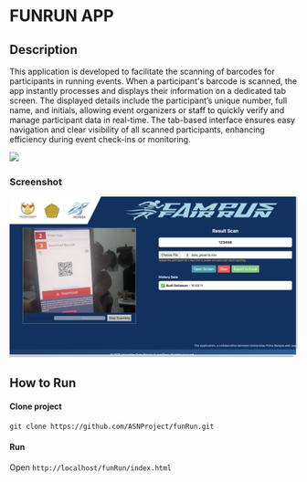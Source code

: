 <!--
 Copyright 2025 ariefsetyonugroho
 
 Licensed under the Apache License, Version 2.0 (the "License");
 you may not use this file except in compliance with the License.
 You may obtain a copy of the License at
 
     https://www.apache.org/licenses/LICENSE-2.0
 
 Unless required by applicable law or agreed to in writing, software
 distributed under the License is distributed on an "AS IS" BASIS,
 WITHOUT WARRANTIES OR CONDITIONS OF ANY KIND, either express or implied.
 See the License for the specific language governing permissions and
 limitations under the License.
-->

# FUNRUN APP

## Description

This application is developed to facilitate the scanning of barcodes for participants in running events. When a participant's barcode is scanned, the app instantly processes and displays their information on a dedicated tab screen. The displayed details include the participant’s unique number, full name, and initials, allowing event organizers or staff to quickly verify and manage participant data in real-time. The tab-based interface ensures easy navigation and clear visibility of all scanned participants, enhancing efficiency during event check-ins or monitoring.

<img src="assets/images/logo_campus_fairrun white.png">

### Screenshot 
<img src="screenshoot/screen2.png">

## How to Run
#### Clone project
```
git clone https://github.com/ASNProject/funRun.git
```

#### Run
Open ```http://localhost/funRun/index.html```
